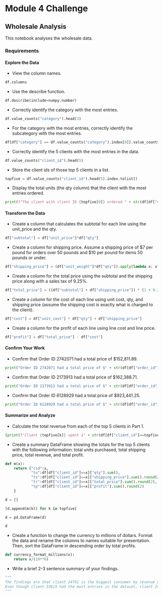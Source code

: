 # Module 4 Challenge

## Wholesale Analysis

This notebook analyses the wholesale data.

### Requirements

#### Explore the Data

* View the column names.

``` python
df.columns
```

* Use the describe function.

``` python
df.describe(include=numpy.number)
```

* Correctly identify the category with the most entries.

``` python
df.value_counts("category").head(3)
```

* For the category with the most entries, correctly identify the subcategory with the most entries.

``` python
df[df["category"] == df.value_counts("category").index[0]].value_counts("subcategory").head(1)
```

* Correctly identify the 5 clients with the most entries in the data.

``` python
df.value_counts("client_id").head(5)
```

* Store the client ids of those top 5 clients in a list.

``` python
topfive = df.value_counts("client_id").head(5).index.tolist()
```

* Display the total units (the qty column) that the client with the most entries ordered.

``` python
print(f"The client with client ID {topfive[0]} ordered " + str(df[df["client_id"] == topfive[0]]["qty"].sum()) + " units")
```

#### Transform the Data

* Create a column that calculates the subtotal for each line using the unit_price and the qty.

``` python
df["subtotal"] = df["unit_price"]*df["qty"]
```

* Create a column for shipping price. Assume a shipping price of $7 per pound for orders over 50 pounds and $10 per pound for items 50 pounds or under.

``` python
df["shipping_price"] = (df["unit_weight"]*df["qty"]).apply(lambda x: x*7 if x>50 else x*10)
```

* Create a column for the total price using the subtotal and the shipping price along with a sales tax of 9.25%.

``` python
df["total_price"] = ((df["subtotal"] + df["shipping_price"]) * (1 + 9.25 / 100)).round(2)
```

* Create a column for the cost of each line using unit cost, qty, and shipping price (assume the shipping cost is exactly what is charged to the client).

``` python
df["cost"] = df["unit_cost"] * df["qty"] + df["shipping_price"]
```

* Create a column for the profit of each line using line cost and line price.

``` python
df["profit"] = df["total_price"] - df["cost"]
```

#### Confirm Your Work

* Confirm that Order ID 2742071 had a total price of $152,811.89.

``` python
print("Order ID 2742071 had a total price of $" + str(df[df["order_id"] == 2742071]["total_price"].sum().round(2)))
```

* Confirm that Order ID 2173913 had a total price of $162,388.71.

``` python
print("Order ID 2173913 had a total price of $" + str(df[df["order_id"] == 2173913]["total_price"].sum().round(2)))
```

* Confirm that Order ID 6128929 had a total price of $923,441.25.

``` python
print("Order ID 6128929 had a total price of $" + str(df[df["order_id"] == 6128929]["total_price"].sum().round(2)))
```

#### Summarize and Analyze

* Calculate the total revenue from each of the top 5 clients in Part 1.

``` python
[print(f"Client {topfive[k]} spent $" + str(df[df["client_id"]==topfive[k]]["total_price"].sum().round(2))) for k in range(0,5)]
```

* Create a summary DataFrame showing the totals for the top 5 clients with the following information: total units purchased, total shipping price, total revenue, and total profit.

``` python
def m(x):
    return {"cid":x,
            "tu":df[df["client_id"]==x]["qty"].sum(),
            "ts":df[df["client_id"]==x]["shipping_price"].sum().round(2),
            "tr":df[df["client_id"]==x]["total_price"].sum().round(2),
            "tp":df[df["client_id"]==x]["profit"].sum().round(2)
    }

d = []

[d.append(m(k)) for k in topfive]

d = pd.DataFrame(d)

d
```

* Create a function to change the currency to millions of dollars. Format the data and rename the columns to names suitable for presentation. Then, sort the DataFrame in descending order by total profits.

``` python
def currency_format_millions(x):
    return x/(10**6)
```

* Write a brief 2-3 sentence summary of your findings.

``` python
"""
The findings are that client 24741 is the biggest consumer by revenue of our products with over ten times the profit of any other client.
Even though client 33615 had the most entries in the dataset, client 24741 has the most revenue.
"""
```
